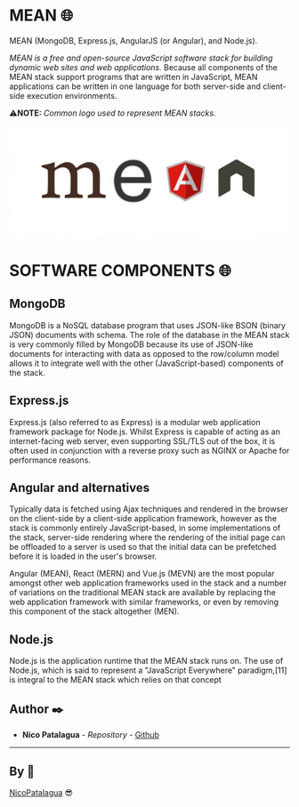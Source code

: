 # MEAN 🌐
MEAN (MongoDB, Express.js, AngularJS (or Angular), and Node.js).

_MEAN is a free and open-source JavaScript software stack for building dynamic web sites and web applications._ Because all components of the MEAN stack support programs that are written in JavaScript, MEAN applications can be written in one language for both server-side and client-side execution environments.

⚠**NOTE:** _Common logo used to represent MEAN stacks._

  ![Image](Meanstack-624x250.jpg)

# SOFTWARE COMPONENTS 🌐
## MongoDB
MongoDB is a NoSQL database program that uses JSON-like BSON (binary JSON) documents with schema.
The role of the database in the MEAN stack is very commonly filled by MongoDB because its use of JSON-like documents for interacting with data as opposed to the row/column model allows it to integrate well with the other (JavaScript-based) components of the stack.

## Express.js
Express.js (also referred to as Express) is a modular web application framework package for Node.js.
Whilst Express is capable of acting as an internet-facing web server, even supporting SSL/TLS out of the box, it is often used in conjunction with a reverse proxy such as NGINX or Apache for performance reasons.

## Angular and alternatives
Typically data is fetched using Ajax techniques and rendered in the browser on the client-side by a client-side application framework, however as the stack is commonly entirely JavaScript-based, in some implementations of the stack, server-side rendering where the rendering of the initial page can be offloaded to a server is used so that the initial data can be prefetched before it is loaded in the user's browser.

Angular (MEAN), React (MERN) and Vue.js (MEVN) are the most popular amongst other web application frameworks used in the stack and a number of variations on the traditional MEAN stack are available by replacing the web application framework with similar frameworks, or even by removing this component of the stack altogether (MEN).

## Node.js
Node.js is the application runtime that the MEAN stack runs on.
The use of Node.js, which is said to represent a "JavaScript Everywhere" paradigm,[11] is integral to the MEAN stack which relies on that concept

## Author ✒️

* **Nico Patalagua** - *Repository* - [Github](https://github.com/NicoPatalagua)


---
## By 📌
[NicoPatalagua](https://www.instagram.com/nicopatalagua/) 😎

